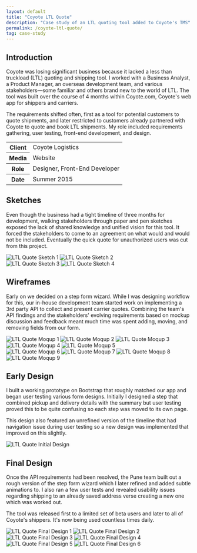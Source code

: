```yaml
---
layout: default
title: "Coyote LTL Quote"
description: "Case study of an LTL quoting tool added to Coyote's TMS"
permalink: /coyote-ltl-quote/
tag: case-study
---
```


<section>
	<h2 class="visually-hidden">Introduction</h2>
	<div>
		<p>Coyote was losing significant business because it lacked a less than truckload (LTL) quoting and shipping tool. I worked with a Business Analyst, a Product Manager, an overseas development team, and various stakeholders&mdash;some familiar and others brand new to the world of LTL. The tool was built over the course of 4 months within Coyote.com, Coyote's web app for shippers and carriers.</p>
		<p>The requirements shifted often, first as a tool for potential customers to quote shipments, and later restricted to customers already partnered with Coyote to quote and book LTL shipments. My role included requirements gathering, user testing, front-end development, and design.</p>
	</div>
	<div>
		<table>
			<tbody>
				<tr>
					<th>Client</th>
					<td>Coyote Logistics</td>
				</tr>
				<tr>
					<th>Media</th>
					<td>Website</td>
				</tr>
				<tr>
					<th>Role</th>
					<td>Designer, Front-End Developer</td>
				</tr>
				<tr>
					<th>Date</th>
					<td>Summer 2015</td>
				</tr>
			</tbody>
		</table>
	</div>
</section>
<section>
	<div>
		<h2>Sketches</h2>
		<p>Even though the business had a tight timeline of three months for development, walking stakeholders through paper and pen sketches exposed the lack of shared knowledge and unified vision for this tool. It forced the stakeholders to come to an agreement on what would and would not be included. Eventually the quick quote for unauthorized users was cut from this project.</p>
	</div>
	<div>
		<img src="//jessetrippe-cdn-173419.appspot.com/portfolio/ltl-sketch-1.jpg" alt="LTL Quote Sketch 1">
		<img src="//jessetrippe-cdn-173419.appspot.com/portfolio/ltl-sketch-2.jpg" alt="LTL Quote Sketch 2">
	</div>
	<div>
		<img src="//jessetrippe-cdn-173419.appspot.com/portfolio/ltl-sketch-3.jpg" alt="LTL Quote Sketch 3">
		<img src="//jessetrippe-cdn-173419.appspot.com/portfolio/ltl-sketch-4.jpg" alt="LTL Quote Sketch 4">
	</div>
</section>
<section>
	<div>
		<h2>Wireframes</h2>
		<p>Early on we decided on a step form wizard. While I was designing workflow for this, our in-house development team started work on implementing a 3rd party API to collect and present carrier quotes. Combining the team's API findings and the stakeholders' evolving requirements based on mockup discussion and feedback meant much time was spent adding, moving, and removing fields from our form.</p>
	</div>
	<div>
		<img src="//jessetrippe-cdn-173419.appspot.com/portfolio/ltl-moqup-0.png" alt="LTL Quote Moqup 1">
		<img src="//jessetrippe-cdn-173419.appspot.com/portfolio/ltl-moqup-1.png" alt="LTL Quote Moqup 2">
		<img src="//jessetrippe-cdn-173419.appspot.com/portfolio/ltl-moqup-2.png" alt="LTL Quote Moqup 3">
		<img src="//jessetrippe-cdn-173419.appspot.com/portfolio/ltl-moqup-3.png" alt="LTL Quote Moqup 4">
		<img src="//jessetrippe-cdn-173419.appspot.com/portfolio/ltl-moqup-4.png" alt="LTL Quote Moqup 5">
	</div>
	<div>
		<img src="//jessetrippe-cdn-173419.appspot.com/portfolio/ltl-moqup-5.png" alt="LTL Quote Moqup 6">
		<img src="//jessetrippe-cdn-173419.appspot.com/portfolio/ltl-moqup-6.png" alt="LTL Quote Moqup 7">
		<img src="//jessetrippe-cdn-173419.appspot.com/portfolio/ltl-moqup-7.png" alt="LTL Quote Moqup 8">
		<img src="//jessetrippe-cdn-173419.appspot.com/portfolio/ltl-moqup-8.png" alt="LTL Quote Moqup 9">
	</div>
</section>
<section>
	<div>
		<h2>Early Design</h2>
		<p>I built a working prototype on Bootstrap that roughly matched our app and began user testing various form designs. Initially I designed a step that combined pickup and delivery details with the summary but user testing proved this to be quite confusing so each step was moved to its own page.</p>
		<p>This design also featured an unrefined version of the timeline that had navigation issue during user testing so a new design was implemented that improved on this slightly.</p>
	</div>
	<div class="span-2">
		<img src="//jessetrippe-cdn-173419.appspot.com/portfolio/ltl-initial-3b.png" alt="LTL Quote Initial Design">
	</div>
</section>
<section>
	<div>
		<h2>Final Design</h2>
		<p>Once the API requirements had been resolved, the Pune team built out a rough version of the step form wizard which I later refined and added subtle animations to. I also ran a few user tests and revealed usability issues regarding shipping to an already saved address verse creating a new one which was worked out.</p>
		<p>The tool was released first to a limited set of beta users and later to all of Coyote's shippers. It's now being used countless times daily.</p>
	</div>
	<div class="span-2">
		<img src="//jessetrippe-cdn-173419.appspot.com/portfolio/ltl-1.png" alt="LTL Quote Final Design 1">
		<img src="//jessetrippe-cdn-173419.appspot.com/portfolio/ltl-2.png" alt="LTL Quote Final Design 2">
		<img src="//jessetrippe-cdn-173419.appspot.com/portfolio/ltl-3.png" alt="LTL Quote Final Design 3">
		<img src="//jessetrippe-cdn-173419.appspot.com/portfolio/ltl-4.png" alt="LTL Quote Final Design 4">
		<img src="//jessetrippe-cdn-173419.appspot.com/portfolio/ltl-5.png" alt="LTL Quote Final Design 5">
		<img src="//jessetrippe-cdn-173419.appspot.com/portfolio/ltl-6.png" alt="LTL Quote Final Design 6">
	</div>
</section>
